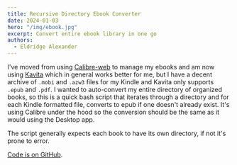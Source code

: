 ```yaml
---
title: Recursive Directory Ebook Converter
date: 2024-01-03
hero: "/img/ebook.jpg"
excerpt: Convert entire ebook library in one go
authors:
  - Eldridge Alexander
---
```


I've moved from using [Calibre-web](https://github.com/janeczku/calibre-web) to manage my ebooks and am now using [Kavita](https://www.kavitareader.com/) which in general works better for me, but I have a decent archive of `.mobi` and `.azw3` files for my Kindle and Kavita only supports `.epub` and `.pdf`. I wanted to auto-convert my entire directory of organized books, so this is a quick bash script that iterates through a directory and for each Kindle formatted file, converts to epub if one doesn't already exist. It's using Calibre under the hood so the conversion should be the same as it would using the Desktop app.

The script generally expects each book to have its own directory, if not it's prone to error. 

[Code is on GitHub](https://github.com/eldridgea/recursive-ebook-convert).